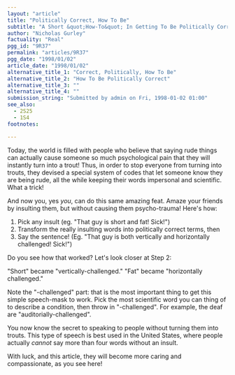 ```yaml
---
layout: "article"
title: "Politically Correct, How To Be"
subtitle: "A Short &quot;How-To&quot; In Getting To Be Politically Correct"
author: "Nicholas Gurley"
factuality: "Real"
pgg_id: "9R37"
permalink: "articles/9R37"
pgg_date: "1998/01/02"
article_date: "1998/01/02"
alternative_title_1: "Correct, Politically, How To Be"
alternative_title_2: "How To Be Politically Correct"
alternative_title_3: ""
alternative_title_4: ""
submission_string: "Submitted by admin on Fri, 1998-01-02 01:00"
see_also:
  - 2S25
  - 1S4
footnotes: 

---
```

<div>
<p>Today, the world is filled with people who believe that saying rude things can actually cause someone so much psychological pain that they will instantly turn into a trout! Thus, in order to stop everyone from turning into trouts, they devised a special system of codes that let someone know they are being rude, all the while keeping their words impersonal and scientific. What a trick!</p>
<p>And now you, yes <em>you</em>, can do this same amazing feat. Amaze your friends by insulting them, but without causing them psycho-trauma! Here's how:</p>
<ol>
<li value="1">Pick any insult (eg. "That guy is short and fat! Sick!")</li>
<li value="2">Transform the really insulting words into politically correct terms, then</li>
<li value="3">Say the sentence! (Eg. "That guy is both vertically and horizontally challenged! Sick!")</li>
</ol>
<p>Do you see how that worked? Let's look closer at Step 2:</p>
<p>"Short" became "vertically-challenged." "Fat" became "horizontally challenged."</p>
<p>Note the "-challenged" part: that is the most important thing to get this simple speech-mask to work. Pick the most scientific word you can thing of to describe a condition, then throw in "-challenged". For example, the deaf are "auditorially-challenged".</p>
<p>You now know the secret to speaking to people without turning them into trouts. This type of speech is best used in the United States, where people actually <em>cannot</em> say more than four words without an insult.</p>
<p>With luck, and this article, they will become more caring and compassionate, as you see here!</p>
</div>
